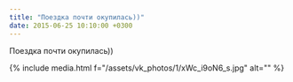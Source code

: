 ```yaml
---
title: "Поездка почти окупилась))"
date: 2015-06-25 10:10:00 +0300
---
```


Поездка почти окупилась))

{% include media.html f="/assets/vk_photos/1/xWc_i9oN6_s.jpg" alt="" %}
